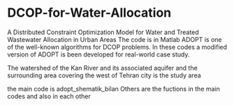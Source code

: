 # DCOP-for-Water-Allocation
A Distributed Constraint Optimization Model for Water and Treated Wastewater Allocation in Urban Areas
The code is in Matlab
ADOPT is one of the well-known algorithms for DCOP problems. In these codes a modified version of ADOPT is been developed for real-world case study.

The watershed of the Kan River and its associated aquifer and the surrounding area covering the west of Tehran city is the study area 

the main code is adopt_shematik_bilan
Others are the fuctions in the main codes and also in each other 
